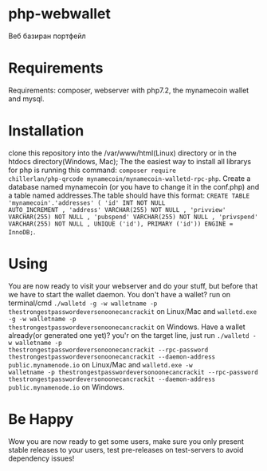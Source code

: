 # php-webwallet
Веб базиран портфейл 

# Requirements
Requirements: composer, webserver with php7.2, the mynamecoin wallet and mysql.
# Installation
clone this repository into the /var/www/html(Linux) directory or in the htdocs directory(Windows, Mac); The the easiest way to install all librarys for php is running this command: <code>composer require chillerlan/php-qrcode mynamecoin/mynamecoin-walletd-rpc-php</code>.
Create a database named mynamecoin (or you have to change it in the conf.php) and a table named addresses.The table should have this format: <code>CREATE TABLE 'mynamecoin'.'addresses' ( 'id' INT NOT NULL AUTO_INCREMENT , 'address' VARCHAR(255) NOT NULL , 'privview' VARCHAR(255) NOT NULL , 'pubspend' VARCHAR(255) NOT NULL , 'privspend' VARCHAR(255) NOT NULL , UNIQUE ('id'), PRIMARY ('id')) ENGINE = InnoDB;</code>.
# Using
You are now ready to visit your webserver and do your stuff, but before that we have to start the wallet daemon. You don't have a wallet? run on terminal/cmd <code>./walletd -g -w walletname -p thestrongestpasswordeversonoonecancrackit</code> on Linux/Mac and <code>walletd.exe -g -w walletname -p thestrongestpasswordeversonoonecancrackit</code> on Windows. Have a wallet already(or generated one yet)? you'r on the target line, just run <code>./walletd -w walletname -p thestrongestpasswordeversonoonecancrackit --rpc-password thestrongestpasswordeversonoonecancrackit --daemon-address public.mynamenode.io</code> on Linux/Mac and <code>walletd.exe -w walletname -p thestrongestpasswordeversonoonecancrackit --rpc-password thestrongestpasswordeversonoonecancrackit --daemon-address public.mynamenode.io</code> on Windows.
# Be Happy
Wow you are now ready to get some users, make sure you only present stable releases to your users, test pre-releases on test-servers to avoid dependency issues! 
